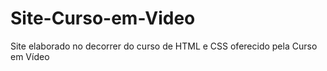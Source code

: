 # Site-Curso-em-Video
Site elaborado no decorrer do curso de HTML e CSS oferecido pela Curso em Vídeo
